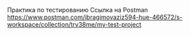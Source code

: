 Практика по тестированию
Ссылка на Postman https://www.postman.com/ibragimovaziz594-hue-466572/s-workspace/collection/trv38me/my-test-project
